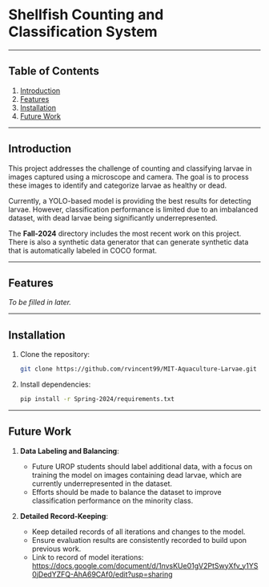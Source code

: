 # Shellfish Counting and Classification System

---

## Table of Contents
1. [Introduction](#introduction)
2. [Features](#features)
3. [Installation](#installation)
4. [Future Work](#future-work)

---

## Introduction
This project addresses the challenge of counting and classifying larvae in images captured using a microscope and camera. The goal is to process these images to identify and categorize larvae as healthy or dead.

Currently, a YOLO-based model is providing the best results for detecting larvae. However, classification performance is limited due to an imbalanced dataset, with dead larvae being significantly underrepresented.

The **Fall-2024** directory includes the most recent work on this project. There is also a synthetic data generator that can generate synthetic data that is automatically labeled in COCO format. 

---

## Features
*To be filled in later.*

---

## Installation
1. Clone the repository:
    ```bash
    git clone https://github.com/rvincent99/MIT-Aquaculture-Larvae.git
    ```

2. Install dependencies:
    ```bash
    pip install -r Spring-2024/requirements.txt
    ```

---

## Future Work
1. **Data Labeling and Balancing**:
    - Future UROP students should label additional data, with a focus on training the model on images containing dead larvae, which are currently underrepresented in the dataset.
    - Efforts should be made to balance the dataset to improve classification performance on the minority class.

2. **Detailed Record-Keeping**:
    - Keep detailed records of all iterations and changes to the model.
    - Ensure evaluation results are consistently recorded to build upon previous work.
    - Link to record of model iterations: https://docs.google.com/document/d/1nvsKUe01gV2PtSwyXfv_y1YS0jDedYZFQ-AhA69CAf0/edit?usp=sharing
